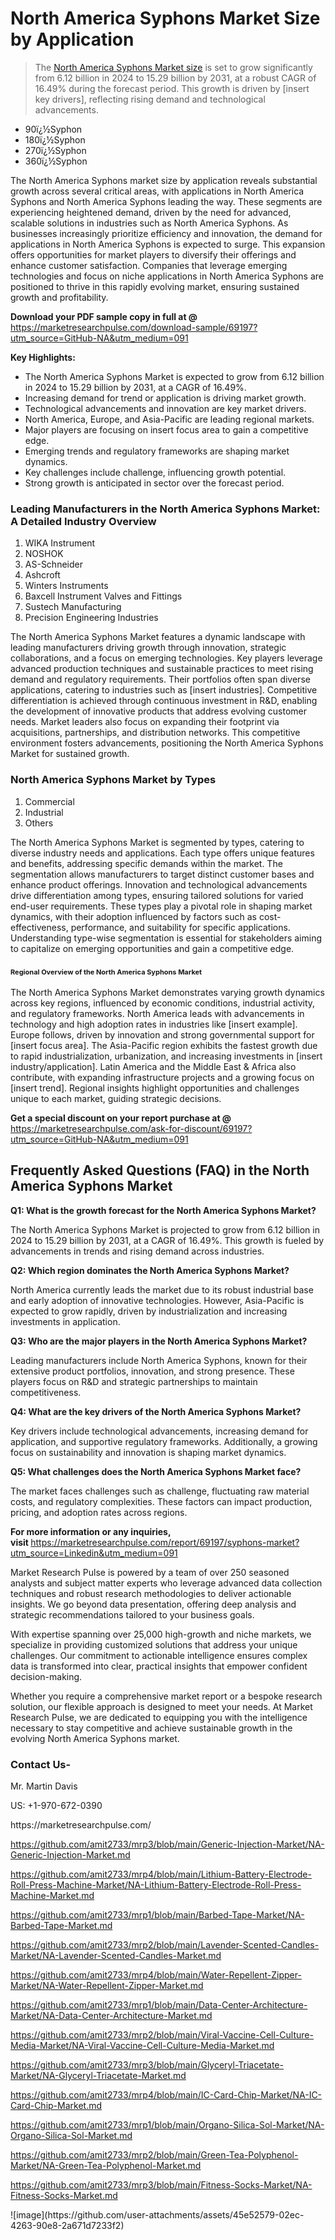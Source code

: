 <h1>North America Syphons Market&nbsp;Size by Application</h1><blockquote><p>The <a href="https://marketresearchpulse.com/download-sample/69197?utm_source=GitHub-NA&amp;utm_medium=091">North America Syphons Market size</a> is set to grow significantly from 6.12 billion in 2024 to 15.29 billion by 2031, at a robust CAGR of 16.49% during the forecast period. This growth is driven by [insert key drivers], reflecting rising demand and technological advancements.</p></blockquote><ul><li>90ï¿½Syphon <li> 180ï¿½Syphon <li> 270ï¿½Syphon <li> 360ï¿½Syphon</li></ul><p>The North America Syphons market size by application reveals substantial growth across several critical areas, with applications in North America Syphons and North America Syphons leading the way. These segments are experiencing heightened demand, driven by the need for advanced, scalable solutions in industries such as North America Syphons. As businesses increasingly prioritize efficiency and innovation, the demand for applications in North America Syphons is expected to surge. This expansion offers opportunities for market players to diversify their offerings and enhance customer satisfaction. Companies that leverage emerging technologies and focus on niche applications in North America Syphons are positioned to thrive in this rapidly evolving market, ensuring sustained growth and profitability.</p><p><strong>Download your PDF sample copy in full at @ </strong><a href="https://marketresearchpulse.com/download-sample/69197?utm_source=GitHub-NA&amp;utm_medium=091">https://marketresearchpulse.com/download-sample/69197?utm_source=GitHub-NA&amp;utm_medium=091</a></p><p><strong>Key Highlights: </strong></p><ul><li>The North America Syphons Market is expected to grow from 6.12 billion in 2024 to 15.29 billion by 2031, at a CAGR of 16.49%.</li><li>Increasing demand for trend or application is driving market growth.</li><li>Technological advancements and innovation are key market drivers.</li><li>North America, Europe, and Asia-Pacific are leading regional markets.</li><li>Major players are focusing on insert focus area to gain a competitive edge.</li><li>Emerging trends and regulatory frameworks are shaping market dynamics.</li><li>Key challenges include challenge, influencing growth potential.</li><li>Strong growth is anticipated in sector over the forecast period.</li></ul><h3>Leading Manufacturers in the North America Syphons Market: A Detailed Industry Overview</h3><ol><li>WIKA Instrument</li><li>NOSHOK</li><li>AS-Schneider</li><li>Ashcroft</li><li>Winters Instruments</li><li>Baxcell Instrument Valves and Fittings</li><li>Sustech Manufacturing</li><li>Precision Engineering Industries</li></ol><div class="flex max-w-full flex-col flex-grow"><div class="min-h-8 text-message flex w-full flex-col items-end gap-2 whitespace-normal break-words [.text-message+&amp;]:mt-5" dir="auto" data-message-author-role="assistant" data-message-id="fd8432e4-4910-450d-b182-61b7bfb0a01f" data-message-model-slug="gpt-4o"><div class="flex w-full flex-col gap-1 empty:hidden first:pt-[3px]"><div class="markdown prose w-full break-words dark:prose-invert light"><p>The North America Syphons Market features a dynamic landscape with leading manufacturers driving growth through innovation, strategic collaborations, and a focus on emerging technologies. Key players leverage advanced production techniques and sustainable practices to meet rising demand and regulatory requirements. Their portfolios often span diverse applications, catering to industries such as [insert industries]. Competitive differentiation is achieved through continuous investment in R&amp;D, enabling the development of innovative products that address evolving customer needs. Market leaders also focus on expanding their footprint via acquisitions, partnerships, and distribution networks. This competitive environment fosters advancements, positioning the North America Syphons Market for sustained growth.</p></div></div></div></div><h3>North America Syphons Market by Types</h3><ol><li>Commercial <li> Industrial <li> Others</li></ol><div class="flex max-w-full flex-col flex-grow"><div class="min-h-8 text-message flex w-full flex-col items-end gap-2 whitespace-normal break-words [.text-message+&amp;]:mt-5" dir="auto" data-message-author-role="assistant" data-message-id="084470be-0bb7-4664-bddf-5156b4f41249" data-message-model-slug="gpt-4o-mini"><div class="flex w-full flex-col gap-1 empty:hidden first:pt-[3px]"><div class="markdown prose w-full break-words dark:prose-invert light"><p>The North America Syphons Market is segmented by types, catering to diverse industry needs and applications. Each type offers unique features and benefits, addressing specific demands within the market. The segmentation allows manufacturers to target distinct customer bases and enhance product offerings. Innovation and technological advancements drive differentiation among types, ensuring tailored solutions for varied end-user requirements. These types play a pivotal role in shaping market dynamics, with their adoption influenced by factors such as cost-effectiveness, performance, and suitability for specific applications. Understanding type-wise segmentation is essential for stakeholders aiming to capitalize on emerging opportunities and gain a competitive edge.</p></div></div></div></div><h3><span style="font-size: 11px;">Regional Overview of the North America Syphons Market</span></h3><div class="flex max-w-full flex-col flex-grow"><div class="min-h-8 text-message flex w-full flex-col items-end gap-2 whitespace-normal break-words [.text-message+&amp;]:mt-5" dir="auto" data-message-author-role="assistant" data-message-id="e9038762-ce64-4e30-91c9-9bd413514231" data-message-model-slug="gpt-4o-mini"><div class="flex w-full flex-col gap-1 empty:hidden first:pt-[3px]"><div class="markdown prose w-full break-words dark:prose-invert light"><p>The North America Syphons Market demonstrates varying growth dynamics across key regions, influenced by economic conditions, industrial activity, and regulatory frameworks. North America leads with advancements in technology and high adoption rates in industries like [insert example]. Europe follows, driven by innovation and strong governmental support for [insert focus area]. The Asia-Pacific region exhibits the fastest growth due to rapid industrialization, urbanization, and increasing investments in [insert industry/application]. Latin America and the Middle East &amp; Africa also contribute, with expanding infrastructure projects and a growing focus on [insert trend]. Regional insights highlight opportunities and challenges unique to each market, guiding strategic decisions.</p></div></div></div></div><p><strong>Get a special discount on your report purchase at @ </strong><a href="https://marketresearchpulse.com/ask-for-discount/69197?utm_source=GitHub-NA&amp;utm_medium=091">https://marketresearchpulse.com/ask-for-discount/69197?utm_source=GitHub-NA&amp;utm_medium=091</a></p><h2>Frequently Asked Questions (FAQ) in the North America Syphons Market</h2><p><strong>Q1: What is the growth forecast for the North America Syphons Market?</strong></p><p>The North America Syphons Market is projected to grow from 6.12 billion in 2024 to 15.29 billion by 2031, at a CAGR of 16.49%. This growth is fueled by advancements in trends and rising demand across industries.</p><p><strong>Q2: Which region dominates the North America Syphons Market?</strong></p><p>North America currently leads the market due to its robust industrial base and early adoption of innovative technologies. However, Asia-Pacific is expected to grow rapidly, driven by industrialization and increasing investments in application.</p><p><strong>Q3: Who are the major players in the North America Syphons Market?</strong></p><p>Leading manufacturers include North America Syphons, known for their extensive product portfolios, innovation, and strong presence. These players focus on R&amp;D and strategic partnerships to maintain competitiveness.</p><p><strong>Q4: What are the key drivers of the North America Syphons Market?</strong></p><p>Key drivers include technological advancements, increasing demand for application, and supportive regulatory frameworks. Additionally, a growing focus on sustainability and innovation is shaping market dynamics.</p><p><strong>Q5: What challenges does the North America Syphons Market face?</strong></p><p>The market faces challenges such as challenge, fluctuating raw material costs, and regulatory complexities. These factors can impact production, pricing, and adoption rates across regions.</p><p><strong>For more information or any inquiries, visit&nbsp;</strong><a href="https://marketresearchpulse.com/report/69197/syphons-market?utm_source=Linkedin&utm_medium=091">https://marketresearchpulse.com/report/69197/syphons-market?utm_source=Linkedin&utm_medium=091</a></p><p>Market Research Pulse is powered by a team of over 250 seasoned analysts and subject matter experts who leverage advanced data collection techniques and robust research methodologies to deliver actionable insights. We go beyond data presentation, offering deep analysis and strategic recommendations tailored to your business goals.</p><p>With expertise spanning over 25,000 high-growth and niche markets, we specialize in providing customized solutions that address your unique challenges. Our commitment to actionable intelligence ensures complex data is transformed into clear, practical insights that empower confident decision-making.</p><p>Whether you require a comprehensive market report or a bespoke research solution, our flexible approach is designed to meet your needs. At Market Research Pulse, we are dedicated to equipping you with the intelligence necessary to stay competitive and achieve sustainable growth in the evolving North America Syphons market.</p><h3><strong>Contact Us-</strong></h3><p>Mr. Martin Davis</p><p>US: +1-970-672-0390</p><p>https://marketresearchpulse.com/</p><p><a href="https://github.com/amit2733/mrp3/blob/main/Generic-Injection-Market/NA-Generic-Injection-Market.md">https://github.com/amit2733/mrp3/blob/main/Generic-Injection-Market/NA-Generic-Injection-Market.md</a></p><p><a href="https://github.com/amit2733/mrp4/blob/main/Lithium-Battery-Electrode-Roll-Press-Machine-Market/NA-Lithium-Battery-Electrode-Roll-Press-Machine-Market.md">https://github.com/amit2733/mrp4/blob/main/Lithium-Battery-Electrode-Roll-Press-Machine-Market/NA-Lithium-Battery-Electrode-Roll-Press-Machine-Market.md</a></p><p><a href="https://github.com/amit2733/mrp1/blob/main/Barbed-Tape-Market/NA-Barbed-Tape-Market.md">https://github.com/amit2733/mrp1/blob/main/Barbed-Tape-Market/NA-Barbed-Tape-Market.md</a></p><p><a href="https://github.com/amit2733/mrp2/blob/main/Lavender-Scented-Candles-Market/NA-Lavender-Scented-Candles-Market.md">https://github.com/amit2733/mrp2/blob/main/Lavender-Scented-Candles-Market/NA-Lavender-Scented-Candles-Market.md</a></p><p><a href="https://github.com/amit2733/mrp4/blob/main/Water-Repellent-Zipper-Market/NA-Water-Repellent-Zipper-Market.md">https://github.com/amit2733/mrp4/blob/main/Water-Repellent-Zipper-Market/NA-Water-Repellent-Zipper-Market.md</a></p><p><a href="https://github.com/amit2733/mrp1/blob/main/Data-Center-Architecture-Market/NA-Data-Center-Architecture-Market.md">https://github.com/amit2733/mrp1/blob/main/Data-Center-Architecture-Market/NA-Data-Center-Architecture-Market.md</a></p><p><a href="https://github.com/amit2733/mrp2/blob/main/Viral-Vaccine-Cell-Culture-Media-Market/NA-Viral-Vaccine-Cell-Culture-Media-Market.md">https://github.com/amit2733/mrp2/blob/main/Viral-Vaccine-Cell-Culture-Media-Market/NA-Viral-Vaccine-Cell-Culture-Media-Market.md</a></p><p><a href="https://github.com/amit2733/mrp3/blob/main/Glyceryl-Triacetate-Market/NA-Glyceryl-Triacetate-Market.md">https://github.com/amit2733/mrp3/blob/main/Glyceryl-Triacetate-Market/NA-Glyceryl-Triacetate-Market.md</a></p><p><a href="https://github.com/amit2733/mrp4/blob/main/IC-Card-Chip-Market/NA-IC-Card-Chip-Market.md">https://github.com/amit2733/mrp4/blob/main/IC-Card-Chip-Market/NA-IC-Card-Chip-Market.md</a></p><p><a href="https://github.com/amit2733/mrp1/blob/main/Organo-Silica-Sol-Market/NA-Organo-Silica-Sol-Market.md">https://github.com/amit2733/mrp1/blob/main/Organo-Silica-Sol-Market/NA-Organo-Silica-Sol-Market.md</a></p><p><a href="https://github.com/amit2733/mrp2/blob/main/Green-Tea-Polyphenol-Market/NA-Green-Tea-Polyphenol-Market.md">https://github.com/amit2733/mrp2/blob/main/Green-Tea-Polyphenol-Market/NA-Green-Tea-Polyphenol-Market.md</a></p><p><a href="https://github.com/amit2733/mrp3/blob/main/Fitness-Socks-Market/NA-Fitness-Socks-Market.md">https://github.com/amit2733/mrp3/blob/main/Fitness-Socks-Market/NA-Fitness-Socks-Market.md</a></p>
![image](https://github.com/user-attachments/assets/45e52579-02ec-4263-90e8-2a671d7233f2)
